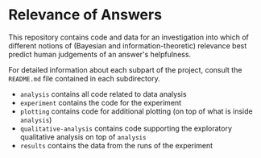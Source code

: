 # Relevance of Answers

This repository contains code and data for an investigation into which of different notions of (Bayesian and information-theoretic) relevance best predict human judgements of an answer's helpfulness.

For detailed information about each subpart of the project, consult the `README.md` file contained in each subdirectory.

- `analysis` contains all code related to data analysis
- `experiment` contains the code for the experiment
- `plotting` contains code for additional plotting (on top of what is inside `analysis`) 
- `qualitative-analysis` contains code supporting the exploratory qualitative analysis on top of `analysis`
- `results` contains the data from the runs of the experiment

 

